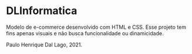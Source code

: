 # DLInformatica

Modelo de e-commerce desenvolvido com HTML e CSS. Esse projeto tem fins apenas visuais e não busca funcionalidade ou dinamicidade.

Paulo Henrique Dal Lago, 2021.
